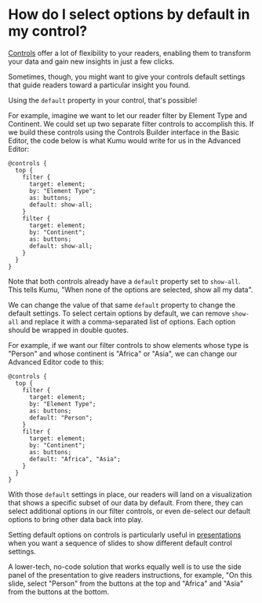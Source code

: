 # How do I select options by default in my control?

[Controls](/guides/controls.html) offer a lot of flexibility to your readers, enabling them to transform your data and gain new insights in just a few clicks.

Sometimes, though, you might want to give your controls default settings that guide readers toward a particular insight you found.

Using the `default` property in your control, that's possible!

For example, imagine we want to let our reader filter by Element Type and Continent. We could set up two separate filter controls to accomplish this. If we build these controls using the Controls Builder interface in the Basic Editor, the code below is what Kumu would write for us in the Advanced Editor:

```
@controls {
  top {
    filter {
      target: element;
      by: "Element Type";
      as: buttons;
      default: show-all;
    }
    filter {
      target: element;
      by: "Continent";
      as: buttons;
      default: show-all;
    }
  }
}
```

Note that both controls already have a `default` property set to `show-all`. This tells Kumu, "When none of the options are selected, show all my data".

We can change the value of that same `default` property to change the default settings. To select certain options by default, we can remove `show-all` and replace it with a comma-separated list of options. Each option should be wrapped in double quotes.

For example, if we want our filter controls to show elements whose type is "Person" and whose continent is "Africa" or "Asia", we can change our Advanced Editor code to this:

```
@controls {
  top {
    filter {
      target: element;
      by: "Element Type";
      as: buttons;
      default: "Person";
    }
    filter {
      target: element;
      by: "Continent";
      as: buttons;
      default: "Africa", "Asia";
    }
  }
}
```

With those `default` settings in place, our readers will land on a visualization that shows a specific subset of our data by default. From there, they can select additional options in our filter controls, or even de-select our default options to bring other data back into play.

<div class="alert alert-info">
  <p>
    Setting default options on controls is particularly useful in <a href="/guides/presentations.html" class="alert-link">presentations</a> when you want a sequence of slides to show different default control settings.
  </p>
  <p>
    A lower-tech, no-code solution that works equally well is to use the side panel of the presentation to give readers instructions, for example, "On this slide, select "Person" from the buttons at the top and "Africa" and "Asia" from the buttons at the bottom.
  </p>
</div>



